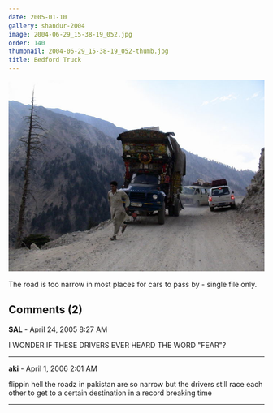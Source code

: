 ```yaml
---
date: 2005-01-10
gallery: shandur-2004
image: 2004-06-29_15-38-19_052.jpg
order: 140
thumbnail: 2004-06-29_15-38-19_052-thumb.jpg
title: Bedford Truck
---
```


![Bedford Truck](./2004-06-29_15-38-19_052.jpg)

The road is too narrow in most places for cars to pass by - single file only.

<div id="comments">

## Comments (2)

**SAL** - April 24, 2005  8:27 AM

I WONDER IF THESE DRIVERS EVER HEARD THE WORD "FEAR"?

---

**aki** - April  1, 2006  2:01 AM

flippin hell the roadz in pakistan are so narrow but the drivers still race each other to get to a certain destination in a record breaking time

---

</div>